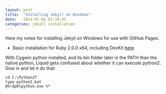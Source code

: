 ```yaml
---
layout: post
title:  "Installing Jekyll on Windows"
date:   2014-01-02 01:19:45
categories: jekyll installation
---
```


Here my notes for installing Jekyll on Windows for use with GitHub Pages.

* Basic installation for Ruby 2.0.0 x64, including DevKit [here](http://yizeng.me/2013/05/10/setup-jekyll-on-windows/)

With Cygwin python installed, and its bin folder later in the PATH than the native python, Liquid gets confused about whether it can execute python2.  Give in and let it do that:

    cd C:\Python27
    type python2.bat
    @%~dp0\python.exe %*
